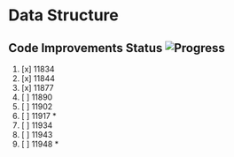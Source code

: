 # Data Structure

## Code Improvements Status ![Progress](http://progressed.io/bar/33)

1. [x] 11834
2. [x] 11844
3. [x] 11877
4. [ ] 11890
5. [ ] 11902
6. [ ] 11917 *
7. [ ] 11934
8. [ ] 11943
9. [ ] 11948 *
